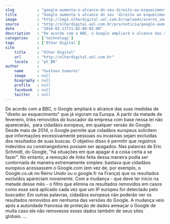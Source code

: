 ```yaml
---
slug          : "google-aumenta-o-alcance-do-seu-direito-ao-esquecimento"
title         : "Google aumenta o alcance do seu 'direito ao esquecimento'"
image         : "http://img1.olhardigital.uol.com.br/uploads/acervo_imagens/2014/07/20140711180953_660_420.jpg"
source        : "http://olhardigital.uol.com.br/pro/noticia/google-aumenta-o-alcance-do-seu-direito-ao-esquecimento/55072"
date          : "2016-02-11T11:02:00-02:00"
description   : "De acordo com a BBC, o Google ampliará o alcance das suas medidas de 'direito ao esquecimento' que já vigoram na Europa. A partir da metade de fevereiro, links removidos do buscador da empresa com base nessa lei não aparecerão,  para cidadãos europeus, em qualquer versão do Google. Desde maio de 2014, o Google permite que cidadãos europeus solicitem que informações excessivamente pessoais ou invasivas sejam excluídas dos resultados de suas buscas. O objetivo disso é permitir que registros indevidos ou constrangedores possam ser apagados. Nas palavras de Eric Schmidt, do Google, 'há situações em que apagar é a coisa certa a se fazer'. No entanto, a remoção de links feita dessa maneira podia ser contornada de maneira extremamente simples: bastava que cidadãos europeus acessassem o Google.com (em vez de, por exemplo, o Google.co.uk no Reino Unido ou o google.fr na França) que os resultados excluídos apareciam novamente. Com a mudança - que deve ter início na metade desse mês - o filtro que elimina os resultados removidos em casos como esse será aplicado cada vez que um IP europeu for detectado pelo buscador. Em outras palavras, cidadãos europeus não poderão ver os resultados removidos em nenhuma das versões do Google. A mudança veio após a autoridade francesa de proteção de dados ameaçar o Google de multa caso ele não removesse esses dados também de seus sites globais. ..."
categories    : ['technology']
tags          : ['Olhar Digital']
site          :
    title     : "Olhar Digital"
    url       : "http://olhardigital.uol.com.br"
    locale    : "pt_BR"
author        :
    name      : "Gustavo Sumares"
    image     : null
    biography : null
    profile   : null
    facebook  : null
    twitter   : null
---
```


De acordo com a BBC, o Google ampliará o alcance das suas medidas de "direito ao esquecimento" que já vigoram na Europa. A partir da metade de fevereiro, links removidos do buscador da empresa com base nessa lei não aparecerão,  para cidadãos europeus, em qualquer versão do Google. Desde maio de 2014, o Google permite que cidadãos europeus solicitem que informações excessivamente pessoais ou invasivas sejam excluídas dos resultados de suas buscas. O objetivo disso é permitir que registros indevidos ou constrangedores possam ser apagados. Nas palavras de Eric Schmidt, do Google, "há situações em que apagar é a coisa certa a se fazer". No entanto, a remoção de links feita dessa maneira podia ser contornada de maneira extremamente simples: bastava que cidadãos europeus acessassem o Google.com (em vez de, por exemplo, o Google.co.uk no Reino Unido ou o google.fr na França) que os resultados excluídos apareciam novamente. Com a mudança - que deve ter início na metade desse mês - o filtro que elimina os resultados removidos em casos como esse será aplicado cada vez que um IP europeu for detectado pelo buscador. Em outras palavras, cidadãos europeus não poderão ver os resultados removidos em nenhuma das versões do Google. A mudança veio após a autoridade francesa de proteção de dados ameaçar o Google de multa caso ele não removesse esses dados também de seus sites globais. ...
